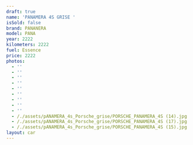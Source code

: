 ```yaml
---
draft: true
name: 'PANAMERA 4S GRISE '
isSold: false
brand: PANANERA
model: PANA
year: 2222
kilometers: 2222
fuel: Essence
price: 2222
photos:
  - ''
  - ''
  - ''
  - ''
  - ''
  - ''
  - ''
  - ''
  - ''
  - /./assets/pANAMERA_4s_Porsche_grise/PORSCHE_PANAMERA_4S (14).jpg
  - /./assets/pANAMERA_4s_Porsche_grise/PORSCHE_PANAMERA_4S (17).jpg
  - /./assets/pANAMERA_4s_Porsche_grise/PORSCHE_PANAMERA_4S (15).jpg
layout: car
---
```


